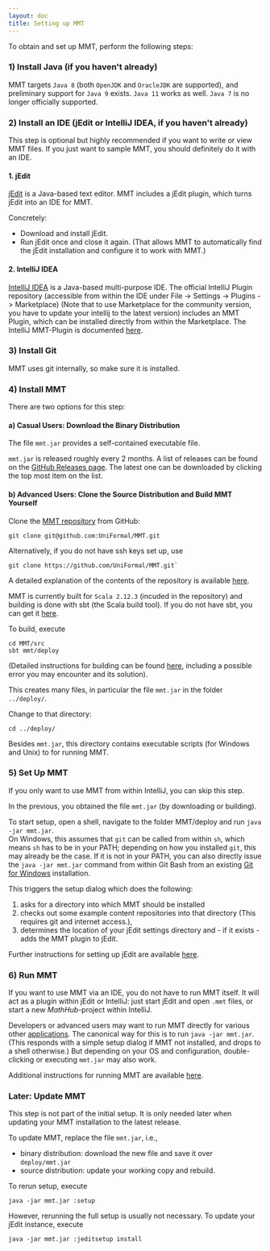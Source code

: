 ```yaml
---
layout: doc
title: Setting up MMT
---
```


To obtain and set up MMT, perform the following steps:

### 1) Install Java (if you haven't already)

MMT targets `Java 8` (both `OpenJDK` and `OracleJDK` are supported), and preliminary support for `Java 9` exists. `Java 11` works as well. `Java 7` is no longer officially supported. 

### 2) Install an IDE (jEdit or IntelliJ IDEA, if you haven't already)


This step is optional but highly recommended if you want to write or view MMT files.
If you just want to sample MMT, you should definitely do it with an IDE.

#### 1. jEdit

[jEdit](http://jedit.org/) is a Java-based text editor.
MMT includes a jEdit plugin, which turns jEdit into an IDE for MMT.

Concretely:

* Download and install jEdit.
* Run jEdit once and close it again.
  (That allows MMT to automatically find the jEdit installation and configure it to work with MMT.)
  
#### 2. IntelliJ IDEA

[IntelliJ IDEA](https://www.jetbrains.com/idea/) is a Java-based multi-purpose IDE. The official IntelliJ Plugin repository (accessible from within the IDE under File -> Settings -> Plugins -> Marketplace) (Note that to use Marketplace for the community version, you have to update your intellij to the latest version) includes an MMT Plugin, which can be installed directly from within the Marketplace. The IntelliJ MMT-Plugin is documented [here](https://github.com/UniFormal/IntelliJ-MMT/blob/master/README.md).

### 3) Install Git

MMT uses git internally, so make sure it is installed.

### 4) Install MMT

There are two options for this step:

#### a) Casual Users: Download the Binary Distribution

The file `mmt.jar` provides a self-contained executable file.

`mmt.jar` is released roughly every 2 months.
A list of releases can be found on the [GitHub Releases page](https://github.com/UniFormal/MMT/releases/). 
The latest one can be downloaded by clicking the top most item on the list. 

#### b) Advanced Users: Clone the Source Distribution and Build MMT Yourself

Clone the [MMT repository](https://github.com/UniFormal/MMT) from GitHub:

```
git clone git@github.com:UniFormal/MMT.git
```

Alternatively, if you do not have ssh keys set up, use

```
git clone https://github.com/UniFormal/MMT.git`
```

A detailed explanation of the contents of the repository is available [here](repo.html).

MMT is currently built for `Scala 2.12.3` (incuded in the repository) and building is done with sbt (the Scala build tool).
If you do not have sbt, you can get it [here](http://www.scala-sbt.org/).

To build, execute

```
cd MMT/src
sbt mmt/deploy
```
 (Detailed instructions for building can be found [here](https://uniformal.github.io/doc/setup/sbt.html), including a possible error you may encounter and its solution).

This creates many files, in particular the file `mmt.jar` in the folder `../deploy/`.

Change to that directory:
```
cd ../deploy/
```

Besides `mmt.jar`, this directory contains executable scripts (for Windows and Unix) to for running MMT.

### 5) Set Up MMT

If you only want to use MMT from within IntelliJ, you can skip this step.

In the previous, you obtained the file `mmt.jar` (by downloading or building).

To start setup, open a shell, navigate to the folder MMT/deploy and run `java -jar mmt.jar`.<br>
On Windows, this assumes that `git` can be called from within `sh`, which means `sh` has to be in your PATH; depending on how you installed `git`, this may already be the case. If it is not in your PATH, you can also directly issue the `java -jar mmt.jar` command from within Git Bash from an existing [Git for Windows](https://gitforwindows.org/) installation.

This triggers the setup dialog which does the following:

1. asks for a directory into which MMT should be installed
2. checks out some example content repositories into that directory (This requires git and internet access.),
3. determines the location of your jEdit settings directory and - if it exists - adds the MMT plugin to jEdit.

Further instructions for setting up jEdit are available [here](jedit.html).

### 6) Run MMT

If you want to use MMT via an IDE, you do not have to run MMT itself.
It will act as a plugin within jEdit or IntelliJ: just start jEdit and open `.mmt` files, or start a new *MathHub*-project within IntelliJ.

Developers or advanced users may want to run MMT directly for various other [applications](../applications/).
The canonical way for this is to run `java -jar mmt.jar`.
(This responds with a simple setup dialog if MMT not installed, and drops to a shell otherwise.)
But depending on your OS and configuration, double-clicking or executing `mmt.jar` may also work.

Additional instructions for running MMT are available [here](running.html).

### Later: Update MMT

This step is not part of the initial setup.
It is only needed later when updating your MMT installation to the latest release.

To update MMT, replace the file `mmt.jar`, i.e.,

* binary distribution: download the new file and save it over `deploy/mmt.jar`
* source distribution: update your working copy and rebuild.

To rerun setup, execute

```
java -jar mmt.jar :setup
```

However, rerunning the full setup is usually not necessary. 
To update your jEdit instance, execute

```
java -jar mmt.jar :jeditsetup install
```
